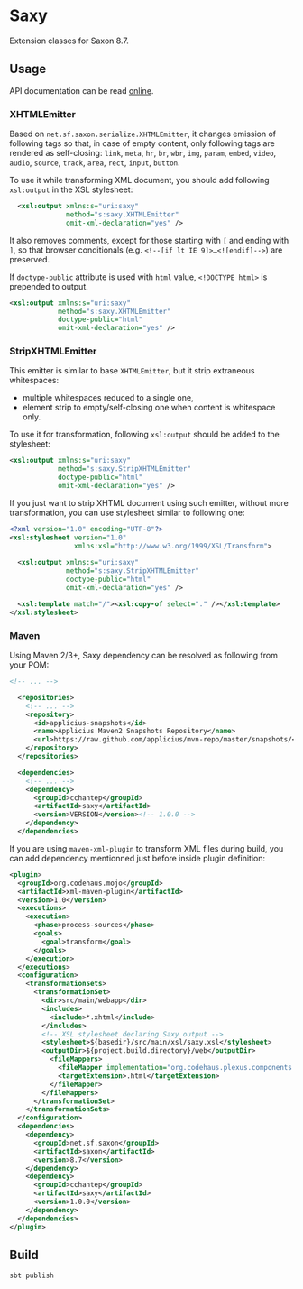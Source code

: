 # Saxy

Extension classes for Saxon 8.7.

## Usage

API documentation can be read [online](http://cchantep.github.io/saxy/).

### XHTMLEmitter

Based on `net.sf.saxon.serialize.XHTMLEmitter`, it changes emission of following tags so that, in case of empty content, only following tags are rendered as self-closing: `link`, `meta`, `hr`, `br`, `wbr`, `img`, `param`, `embed`, `video`, `audio`, `source`, `track`, `area`, `rect`, `input`, `button`.

To use it while transforming XML document, you should add following `xsl:output` in the XSL stylesheet:

```xml
  <xsl:output xmlns:s="uri:saxy"
              method="s:saxy.XHTMLEmitter"
              omit-xml-declaration="yes" />
```

It also removes comments, except for those starting with `[` and ending with `]`, so that browser conditionals (e.g. `<!--[if lt IE 9]>…<![endif]-->`) are preserved.

If `doctype-public` attribute is used with `html` value, `<!DOCTYPE html>` is prepended to output.

```xml
<xsl:output xmlns:s="uri:saxy"
            method="s:saxy.XHTMLEmitter"
            doctype-public="html"
            omit-xml-declaration="yes" />
```

### StripXHTMLEmitter

This emitter is similar to base `XHTMLEmitter`, but it strip extraneous whitespaces:

- multiple whitespaces reduced to a single one,
- element strip to empty/self-closing one when content is whitespace only.

To use it for transformation, following `xsl:output` should be added to the stylesheet:

```xml
<xsl:output xmlns:s="uri:saxy"
            method="s:saxy.StripXHTMLEmitter" 
            doctype-public="html"
            omit-xml-declaration="yes" />
```

If you just want to strip XHTML document using such emitter, without more transformation, you can use stylesheet similar to following one:

```xml
<?xml version="1.0" encoding="UTF-8"?>
<xsl:stylesheet version="1.0"
                xmlns:xsl="http://www.w3.org/1999/XSL/Transform">
  
  <xsl:output xmlns:s="uri:saxy"
              method="s:saxy.StripXHTMLEmitter" 
              doctype-public="html"
              omit-xml-declaration="yes" />

  <xsl:template match="/"><xsl:copy-of select="." /></xsl:template>
</xsl:stylesheet>
```

### Maven

Using Maven 2/3+, Saxy dependency can be resolved as following from your POM:

```xml
<!-- ... -->

  <repositories>
    <!-- ... -->
    <repository>
      <id>applicius-snapshots</id>
      <name>Applicius Maven2 Snapshots Repository</name>
      <url>https://raw.github.com/applicius/mvn-repo/master/snapshots/</url>
    </repository>
  </repositories>

  <dependencies>
    <!-- ... -->
    <dependency>
      <groupId>cchantep</groupId>
      <artifactId>saxy</artifactId>
      <version>VERSION</version><!-- 1.0.0 -->
    </dependency>
  </dependencies>

```

If you are using `maven-xml-plugin` to transform XML files during build, you can add dependency mentionned just before inside plugin definition:

```xml
<plugin>
  <groupId>org.codehaus.mojo</groupId>
  <artifactId>xml-maven-plugin</artifactId>
  <version>1.0</version>
  <executions>
    <execution>
      <phase>process-sources</phase>
      <goals>
        <goal>transform</goal>
      </goals>
    </execution>
  </executions>
  <configuration>
    <transformationSets>
      <transformationSet>
        <dir>src/main/webapp</dir>
        <includes>
          <include>*.xhtml</include>
        </includes>
        <!-- XSL stylesheet declaring Saxy output -->
        <stylesheet>${basedir}/src/main/xsl/saxy.xsl</stylesheet>
        <outputDir>${project.build.directory}/web</outputDir>
          <fileMappers>
            <fileMapper implementation="org.codehaus.plexus.components.io.filemappers.FileExtensionMapper">
            <targetExtension>.html</targetExtension>
          </fileMapper>
        </fileMappers>
      </transformationSet>
    </transformationSets>
  </configuration>
  <dependencies>
    <dependency>
      <groupId>net.sf.saxon</groupId>
      <artifactId>saxon</artifactId>
      <version>8.7</version>
    </dependency>
    <dependency>
      <groupId>cchantep</groupId>
      <artifactId>saxy</artifactId>
      <version>1.0.0</version>
    </dependency>
  </dependencies>
</plugin>
```

## Build

`sbt publish`
